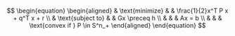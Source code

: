$$
\begin{equation}
\begin{aligned}
& \text{minimize}
& & \frac{1}{2}x^T P x + q^T x + r \\
& \text{subject to}
& & Gx \preceq h \\
& & & Ax = b \\
& & & \text{convex if } P \in S^n_+
\end{aligned}
\end{equation}
$$